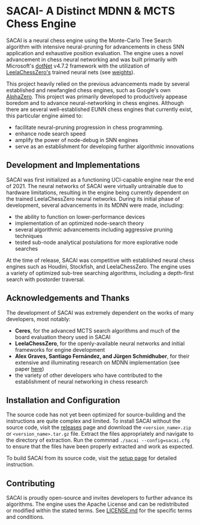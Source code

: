 # SACAI- A Distinct MDNN & MCTS Chess Engine
SACAI is a neural chess engine using the Monte-Carlo Tree Search algorithm with intensive neural-pruning for advancements in chess SNN application and exhaustive position evaluation. The engine uses a novel advancement in chess neural networking and was built primarily with Microsoft's [dotNet](https://dotnet.microsoft.com/en-us/download/dotnet-framework) v4.7.2 framework with the utilization of [LeelaChessZero's](https://github.com/LeelaChessZero/lc0) trained neural nets (see [weights](weights/)). 

This project heavily relied on the previous advancements made by several established and newfangled chess engines, such as Google's own [AlphaZero](https://deepmind.com/blog/article/alphazero-shedding-new-light-grand-games-chess-shogi-and-go). This project was primarily developed to productively appease boredom and to advance neural-networking in chess engines. Although there are several well-established EUNN chess engines that currently exist, this particular engine aimed to:
* facilitate neural-pruning progression in chess programming.
* enhance node search speed
* amplify the power of node-debug in SNN engines
* serve as an establishment for developing further algorithmic innovations

## Development and Implementations
SACAI was first initialized as a functioning UCI-capable engine near the end of 2021. The neural networks of SACAI were virtually untrainable due to hardware limitations, resulting in the engine being currently dependent on the trained LeelaChessZero neural networks. During its initial phase of development, several advancements in its MDNN were made, including:
* the ability to function on lower-performance devices
* implementation of an optimized node-search theory
* several algorithmic advancements including aggressive pruning techniques
* tested sub-node analytical postulations for more explorative node searches

At the time of release, SACAI was competitive with established neural chess engines such as Houdini, Stockfish, and LeelaChessZero. The engine uses a variety of optimized sub-tree searching algorithms, including a depth-first search with postorder traversal.

## Acknowledgements and Thanks
The development of SACAI was extremely dependent on the works of many developers, most notably:
* **Ceres**, for the advanced MCTS search algorithms and much of the board evaluation theory used in SACAI
* **LeelaChessZero**, for the openly-available neural networks and initial frameworks for engine development
* **Alex Graves, Santiago Fernández, and Jürgen Schmidhuber**, for their extensive and illuminating research on MDNN implementation (see paper [here](https://people.idsia.ch/~juergen/icann_2007.pdf))
* the variety of other developers who have contributed to the establishment of neural networking in chess research

## Installation and Configuration
The source code has not yet been optimized for source-building and the instructions are quite complex and limited. To install SACAI without the source code, visit the [releases](https://github.com/sanchit-sehgal/sacai-engine/releases/tag/latest) page and download the `<version_name>.zip` or `<version_name>.tar.gz` file. Extract the files appropriately and navigate to the directory of extraction. Run the commnad `./sacai --config=sacai.cfg` to ensure that the files have been properly extracted and work as expected.

To build SACAI from its source code, visit the [setup page](setup.md) for detailed instruction.

## Contributing
SACAI is proudly open-source and invites developers to further advance its algorithms. The engine uses the Apache License and can be redistributed or modified within the stated terms. See [LICENSE.md](LICENSE.md) for the specific terms and conditions.
